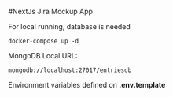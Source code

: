 #NextJs Jira Mockup App

For local running, database is needed

```
docker-compose up -d
```

MongoDB Local URL:

```
mongodb://localhost:27017/entriesdb
```

Environment variables defined on **.env.template**
